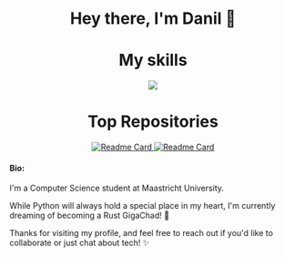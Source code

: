 <h1 align="center">Hey there, I'm Danil 👋 </h1>

<h1 align="center">My skills</h1>
<p align="center">
  <a href="https://skillicons.dev">
    <img src="https://skillicons.dev/icons?i=git,github,docker,vim,py,js,vue,express,nextjs,nodejs,svelte" />
  </a>
</p>

<div align="center">
    <h1>Top Repositories</h1>
    <a href="https://github.com/ProcrastinatorMuffin/VUE-health-app">
        <img src="https://github-readme-stats.vercel.app/api/pin/?username=ProcrastinatorMuffin&repo=VUE-health-app" alt="Readme Card">
    </a>
    <a href="https://github.com/ProcrastinatorMuffin/NextJS-Online-Library">
        <img src="https://github-readme-stats.vercel.app/api/pin/?username=ProcrastinatorMuffin&repo=NextJS-Online-Library" alt="Readme Card">
    </a>
</div>

<div>
  <h4>Bio:</h4>
  <p>I'm a Computer Science student at Maastricht University.</p>
    
  <p>While Python will always hold a special place in my heart, I'm currently dreaming of becoming a Rust GigaChad! 🦀</p>
    
  <p>Thanks for visiting my profile, and feel free to reach out if you'd like to collaborate or just chat about tech! ✨</p>
</div>

